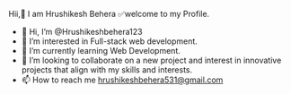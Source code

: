  Hii,🙌 I am Hrushikesh Behera ✅welcome to my Profile.
- 👋 Hi, I’m @Hrushikeshbehera123
- 👀 I’m interested in Full-stack web development.
- 🌱 I’m currently learning Web Development.
- 💞️ I’m looking to collaborate on a new project and interest in innovative projects that align with my skills and interests.
- 📫 How to reach me hrushikeshbehera531@gmail.com

<!---
Hrushikeshbehera123/Hrushikeshbehera123 is a ✨ special ✨ repository because its `README.md` (this file) appears on your GitHub profile.
You can click the Preview link to take a look at your changes.
--->
